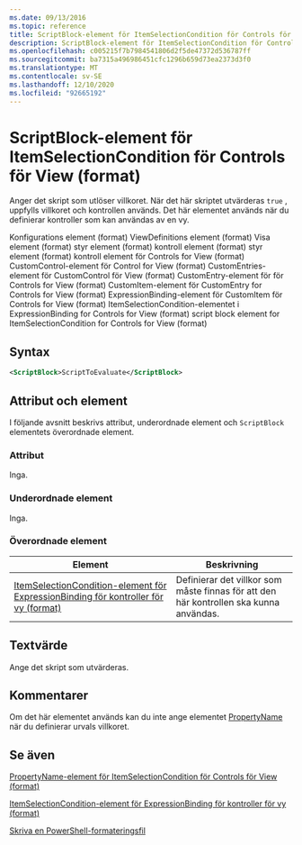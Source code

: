 ```yaml
---
ms.date: 09/13/2016
ms.topic: reference
title: ScriptBlock-element för ItemSelectionCondition för Controls för View (format)
description: ScriptBlock-element för ItemSelectionCondition för Controls för View (format)
ms.openlocfilehash: c005215f7b7984541806d2f5de47372d536787ff
ms.sourcegitcommit: ba7315a496986451cfc1296b659d73ea2373d3f0
ms.translationtype: MT
ms.contentlocale: sv-SE
ms.lasthandoff: 12/10/2020
ms.locfileid: "92665192"
---
```

# <a name="scriptblock-element-for-itemselectioncondition-for-controls-for-view-format"></a>ScriptBlock-element för ItemSelectionCondition för Controls för View (format)

Anger det skript som utlöser villkoret. När det här skriptet utvärderas `true` , uppfylls villkoret och kontrollen används. Det här elementet används när du definierar kontroller som kan användas av en vy.

Konfigurations element (format) ViewDefinitions element (format) Visa element (format) styr element (format) kontroll element (format) styr element (format) kontroll element för Controls for View (format) CustomControl-element för Control for View (format) CustomEntries-element för CustomControl för View (format) CustomEntry-element för för Controls for View (format) CustomItem-element för CustomEntry for Controls for View (format) ExpressionBinding-element för CustomItem för Controls for View (format) ItemSelectionCondition-elementet i ExpressionBinding for Controls for View (format) script block element for ItemSelectionCondition for Controls for View (format)

## <a name="syntax"></a>Syntax

```xml
<ScriptBlock>ScriptToEvaluate</ScriptBlock>
```

## <a name="attributes-and-elements"></a>Attribut och element

I följande avsnitt beskrivs attribut, underordnade element och `ScriptBlock` elementets överordnade element.

### <a name="attributes"></a>Attribut

Inga.

### <a name="child-elements"></a>Underordnade element

Inga.

### <a name="parent-elements"></a>Överordnade element

|Element|Beskrivning|
|-------------|-----------------|
|[ItemSelectionCondition-element för ExpressionBinding för kontroller för vy (format)](./itemselectioncondition-element-for-expressionbinding-for-controls-for-view-format.md)|Definierar det villkor som måste finnas för att den här kontrollen ska kunna användas.|

## <a name="text-value"></a>Textvärde

Ange det skript som utvärderas.

## <a name="remarks"></a>Kommentarer

Om det här elementet används kan du inte ange elementet [PropertyName](./propertyname-element-for-itemselectioncondition-for-controls-for-view-format.md) när du definierar urvals villkoret.

## <a name="see-also"></a>Se även

[PropertyName-element för ItemSelectionCondition för Controls för View (format)](./propertyname-element-for-itemselectioncondition-for-controls-for-view-format.md)

[ItemSelectionCondition-element för ExpressionBinding för kontroller för vy (format)](./itemselectioncondition-element-for-expressionbinding-for-controls-for-view-format.md)

[Skriva en PowerShell-formateringsfil](./writing-a-powershell-formatting-file.md)
